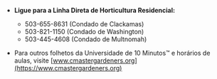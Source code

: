 - **Ligue para a Linha Direta de Horticultura Residencial:**
  - 503-655-8631 (Condado de Clackamas)
  - 503-821-1150 (Condado de Washington)
  - 503-445-4608 (Condado de Multnomah)

- Para outros folhetos da Universidade de 10 Minutos™ e horários de aulas, visite [www.cmastergardeners.org](https://www.cmastergardeners.org)
